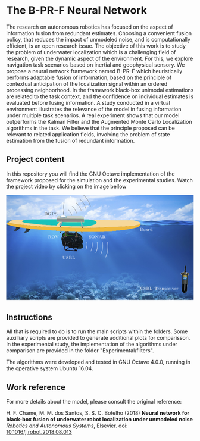 # The B-PR-F Neural Network

The research on autonomous robotics has focused on the aspect of information fusion from redundant estimates. Choosing a convenient fusion policy, that reduces the impact of unmodeled noise, and is computationally efficient, is an open research issue. The objective of this work is to study the problem of underwater localization which is a challenging field of research, given the dynamic aspect of the environment. For this, we explore navigation task scenarios based on inertial and geophysical sensory. We propose a neural network framework named B-PR-F which heuristically performs adaptable fusion of information, based on the principle of contextual anticipation of the localization signal within an ordered processing neighborhood. In the framework black-box unimodal estimations are related to the task context, and the confidence on individual estimates is evaluated before fusing information. A study conducted in a virtual environment illustrates the relevance of the model in fusing information under multiple task scenarios. A real experiment shows that our model outperforms the Kalman Filter and the Augmented Monte Carlo Localization algorithms in the task. We believe that the principle proposed can be relevant to related application fields, involving the problem of state estimation from the fusion of redundant information.

## Project content

In this repository you will find the GNU Octave implementation of the framework proposed for the simulation and the experimental studies. Watch the project video by clicking on the image bellow


[![Watch the video about the work proposal](Images/setup.png)](https://www.youtube.com/watch?v=aOPSj8vMPnM&t=5s)

## Instructions

All that is required to do is to run the main scripts within the folders. Some auxilliary scripts are provided to generate additional plots for comparisson. In the experimental study, the implementation of the algorithms under comparison are provided in the folder "Experimental/filters".

The algorithms were developed and tested in GNU Octave 4.0.0, running in the operative system Ubuntu 16.04. 

## Work reference

For more details about the model, please consult the original reference:

H. F. Chame, M. M. dos Santos, S. S. C. Botelho (2018) **Neural network for black-box fusion of underwater robot localization under unmodeled noise** *Robotics and Autonomous Systems*, Elsevier. doi: [10.1016/j.robot.2018.08.013](https://www.sciencedirect.com/science/article/pii/S0921889018302926)


